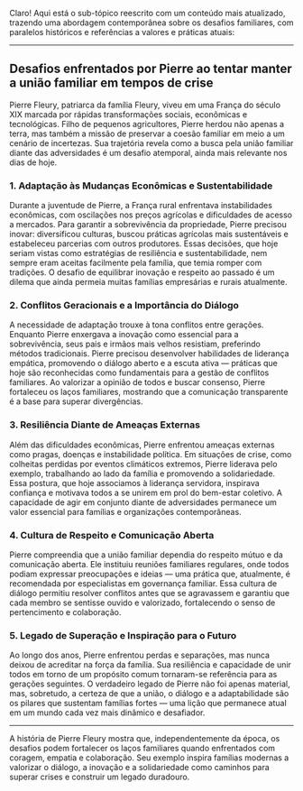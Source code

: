 Claro! Aqui está o sub-tópico reescrito com um conteúdo mais atualizado, trazendo uma abordagem contemporânea sobre os desafios familiares, com paralelos históricos e referências a valores e práticas atuais:

---

## Desafios enfrentados por Pierre ao tentar manter a união familiar em tempos de crise

Pierre Fleury, patriarca da família Fleury, viveu em uma França do século XIX marcada por rápidas transformações sociais, econômicas e tecnológicas. Filho de pequenos agricultores, Pierre herdou não apenas a terra, mas também a missão de preservar a coesão familiar em meio a um cenário de incertezas. Sua trajetória revela como a busca pela união familiar diante das adversidades é um desafio atemporal, ainda mais relevante nos dias de hoje.

### 1. **Adaptação às Mudanças Econômicas e Sustentabilidade**

Durante a juventude de Pierre, a França rural enfrentava instabilidades econômicas, com oscilações nos preços agrícolas e dificuldades de acesso a mercados. Para garantir a sobrevivência da propriedade, Pierre precisou inovar: diversificou culturas, buscou práticas agrícolas mais sustentáveis e estabeleceu parcerias com outros produtores. Essas decisões, que hoje seriam vistas como estratégias de resiliência e sustentabilidade, nem sempre eram aceitas facilmente pela família, que temia romper com tradições. O desafio de equilibrar inovação e respeito ao passado é um dilema que ainda permeia muitas famílias empresárias e rurais atualmente.

### 2. **Conflitos Geracionais e a Importância do Diálogo**

A necessidade de adaptação trouxe à tona conflitos entre gerações. Enquanto Pierre enxergava a inovação como essencial para a sobrevivência, seus pais e irmãos mais velhos resistiam, preferindo métodos tradicionais. Pierre precisou desenvolver habilidades de liderança empática, promovendo o diálogo aberto e a escuta ativa — práticas que hoje são reconhecidas como fundamentais para a gestão de conflitos familiares. Ao valorizar a opinião de todos e buscar consenso, Pierre fortaleceu os laços familiares, mostrando que a comunicação transparente é a base para superar divergências.

### 3. **Resiliência Diante de Ameaças Externas**

Além das dificuldades econômicas, Pierre enfrentou ameaças externas como pragas, doenças e instabilidade política. Em situações de crise, como colheitas perdidas por eventos climáticos extremos, Pierre liderava pelo exemplo, trabalhando ao lado da família e promovendo a solidariedade. Essa postura, que hoje associamos à liderança servidora, inspirava confiança e motivava todos a se unirem em prol do bem-estar coletivo. A capacidade de agir em conjunto diante de adversidades permanece um valor essencial para famílias e organizações contemporâneas.

### 4. **Cultura de Respeito e Comunicação Aberta**

Pierre compreendia que a união familiar dependia do respeito mútuo e da comunicação aberta. Ele instituiu reuniões familiares regulares, onde todos podiam expressar preocupações e ideias — uma prática que, atualmente, é recomendada por especialistas em governança familiar. Essa cultura de diálogo permitiu resolver conflitos antes que se agravassem e garantiu que cada membro se sentisse ouvido e valorizado, fortalecendo o senso de pertencimento e colaboração.

### 5. **Legado de Superação e Inspiração para o Futuro**

Ao longo dos anos, Pierre enfrentou perdas e separações, mas nunca deixou de acreditar na força da família. Sua resiliência e capacidade de unir todos em torno de um propósito comum tornaram-se referência para as gerações seguintes. O verdadeiro legado de Pierre não foi apenas material, mas, sobretudo, a certeza de que a união, o diálogo e a adaptabilidade são os pilares que sustentam famílias fortes — uma lição que permanece atual em um mundo cada vez mais dinâmico e desafiador.

---

A história de Pierre Fleury mostra que, independentemente da época, os desafios podem fortalecer os laços familiares quando enfrentados com coragem, empatia e colaboração. Seu exemplo inspira famílias modernas a valorizar o diálogo, a inovação e a solidariedade como caminhos para superar crises e construir um legado duradouro.